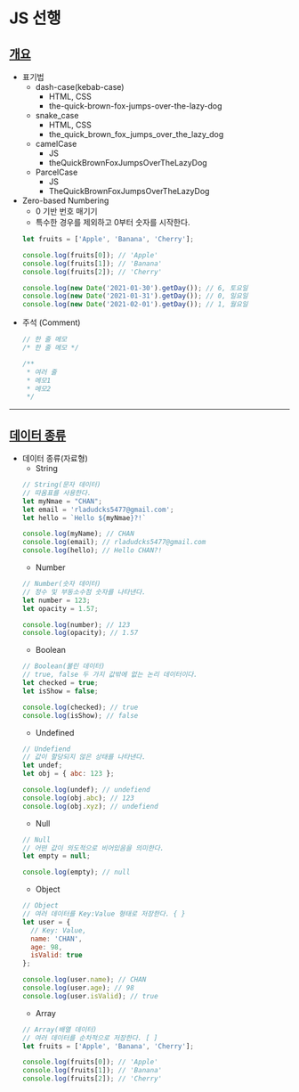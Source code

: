 # JS 선행
## <a href="https://github.com/dudcks5477/Front-end/tree/master/JS/js_antecedent/js/ex1.js">개요</a>
- 표기법
  - dash-case(kebab-case)
    - HTML, CSS
    - the-quick-brown-fox-jumps-over-the-lazy-dog
  - snake_case
    - HTML, CSS
    - the_quick_brown_fox_jumps_over_the_lazy_dog
  - camelCase
    - JS
    - theQuickBrownFoxJumpsOverTheLazyDog
  - ParcelCase
    - JS
    - TheQuickBrownFoxJumpsOverTheLazyDog
- Zero-based Numbering
  - 0 기반 번호 매기기
  - 특수한 경우를 제외하고 0부터 숫자를 시작한다.
  ```js
  let fruits = ['Apple', 'Banana', 'Cherry'];

  console.log(fruits[0]); // 'Apple'
  console.log(fruits[1]); // 'Banana'
  console.log(fruits[2]); // 'Cherry'

  console.log(new Date('2021-01-30').getDay()); // 6, 토요일
  console.log(new Date('2021-01-31').getDay()); // 0, 일요일
  console.log(new Date('2021-02-01').getDay()); // 1, 월요일
  ```
- 주석 (Comment)
  ```js
  // 한 줄 메모
  /* 한 줄 메모 */

  /**
   * 여러 줄
   * 메모1
   * 메모2
   */
  ```
----

## <a href="https://github.com/dudcks5477/Front-end/tree/master/JS/js_antecedent/js/ex1.js">데이터 종류</a>
- 데이터 종류(자료형)
  - String
  ```js
  // String(문자 데이터)
  // 따옴표를 사용한다.
  let myNmae = "CHAN";
  let email = 'rladudcks5477@gmail.com';
  let hello = `Hello ${myNmae}?!`

  console.log(myName); // CHAN
  console.log(email); // rladudcks5477@gmail.com
  console.log(hello); // Hello CHAN?!
  ```
  - Number
  ```js
  // Number(숫자 데이터)
  // 정수 및 부동소수점 숫자를 나타낸다.
  let number = 123;
  let opacity = 1.57;

  console.log(number); // 123
  console.log(opacity); // 1.57
  ```
  - Boolean
  ```js
  // Boolean(불린 데이터)
  // true, false 두 가지 값밖에 없는 논리 데이터이다.
  let checked = true;
  let isShow = false;

  console.log(checked); // true
  console.log(isShow); // false
  ```
  - Undefined
  ```js
  // Undefiend
  // 값이 할당되지 않은 상태를 나타낸다.
  let undef;
  let obj = { abc: 123 };

  console.log(undef); // undefiend
  console.log(obj.abc); // 123
  console.log(obj.xyz); // undefiend
  ```
  - Null
  ```js
  // Null
  // 어떤 값이 의도적으로 비어있음을 의미한다.
  let empty = null;

  console.log(empty); // null
  ```
  - Object
  ```js
  // Object
  // 여러 데이터를 Key:Value 형태로 저장한다. { }
  let user = {
    // Key: Value,
    name: 'CHAN',
    age: 98,
    isValid: true
  };

  console.log(user.name); // CHAN
  console.log(user.age); // 98
  console.log(user.isValid); // true
  ```
  - Array
  ```js
  // Array(배열 데이터)
  // 여러 데이터를 순차적으로 저장한다. [ ]
  let fruits = ['Apple', 'Banana', 'Cherry'];

  console.log(fruits[0]); // 'Apple'
  console.log(fruits[1]); // 'Banana'
  console.log(fruits[2]); // 'Cherry'
  ```